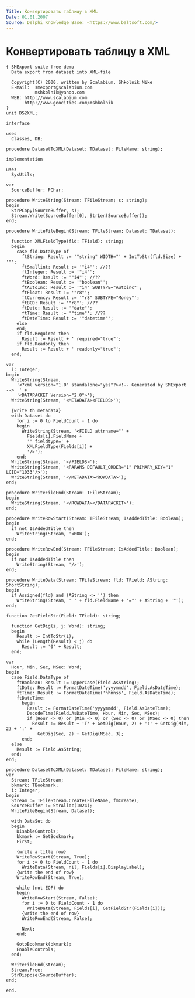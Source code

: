 ```yaml
---
Title: Конвертировать таблицу в XML
Date: 01.01.2007
Source: Delphi Knowledge Base: <https://www.baltsoft.com/>
---
```



Конвертировать таблицу в XML
============================

    { SMExport suite free demo
      Data export from dataset into XML-file
     
      Copyright(C) 2000, written by Scalabium, Shkolnik Mike
      E-Mail:  smexport@scalabium.com
               mshkolnik@yahoo.com
      WEB: http://www.scalabium.com
           http://www.geocities.com/mshkolnik
    }
    unit DS2XML;
     
    interface
     
    uses
      Classes, DB;
     
    procedure DatasetToXML(Dataset: TDataset; FileName: string);
     
    implementation
     
    uses
      SysUtils;
     
    var
      SourceBuffer: PChar;
     
    procedure WriteString(Stream: TFileStream; s: string);
    begin
      StrPCopy(SourceBuffer, s);
      Stream.Write(SourceBuffer[0], StrLen(SourceBuffer));
    end;
     
    procedure WriteFileBegin(Stream: TFileStream; Dataset: TDataset);
     
      function XMLFieldType(fld: TField): string;
      begin
        case fld.DataType of
          ftString: Result := '"string" WIDTH="' + IntToStr(fld.Size) + '"';
          ftSmallint: Result := '"i4"'; //??
          ftInteger: Result := '"i4"';
          ftWord: Result := '"i4"'; //??
          ftBoolean: Result := '"boolean"';
          ftAutoInc: Result := '"i4" SUBTYPE="Autoinc"';
          ftFloat: Result := '"r8"';
          ftCurrency: Result := '"r8" SUBTYPE="Money"';
          ftBCD: Result := '"r8"'; //??
          ftDate: Result := '"date"';
          ftTime: Result := '"time"'; //??
          ftDateTime: Result := '"datetime"';
        else
        end;
        if fld.Required then
          Result := Result + ' required="true"';
        if fld.Readonly then
          Result := Result + ' readonly="true"';
      end;
     
    var
      i: Integer;
    begin
      WriteString(Stream,
        '<?xml version="1.0" standalone="yes"?><!-- Generated by SMExport -->  ' +
        '<DATAPACKET Version="2.0">');
      WriteString(Stream, '<METADATA><FIELDS>');
     
      {write th metadata}
      with Dataset do
        for i := 0 to FieldCount - 1 do
        begin
          WriteString(Stream, '<FIELD attrname="' +
            Fields[i].FieldName +
            '" fieldtype=' +
            XMLFieldType(Fields[i]) +
            '/>');
        end;
      WriteString(Stream, '</FIELDS>');
      WriteString(Stream, '<PARAMS DEFAULT_ORDER="1" PRIMARY_KEY="1" LCID="1033"/>');
      WriteString(Stream, '</METADATA><ROWDATA>');
    end;
     
    procedure WriteFileEnd(Stream: TFileStream);
    begin
      WriteString(Stream, '</ROWDATA></DATAPACKET>');
    end;
     
    procedure WriteRowStart(Stream: TFileStream; IsAddedTitle: Boolean);
    begin
      if not IsAddedTitle then
        WriteString(Stream, '<ROW');
    end;
     
    procedure WriteRowEnd(Stream: TFileStream; IsAddedTitle: Boolean);
    begin
      if not IsAddedTitle then
        WriteString(Stream, '/>');
    end;
     
    procedure WriteData(Stream: TFileStream; fld: TField; AString: ShortString);
    begin
      if Assigned(fld) and (AString <> '') then
        WriteString(Stream, ' ' + fld.FieldName + '="' + AString + '"');
    end;
     
    function GetFieldStr(Field: TField): string;
     
      function GetDig(i, j: Word): string;
      begin
        Result := IntToStr(i);
        while (Length(Result) < j) do
          Result := '0' + Result;
      end;
     
    var
      Hour, Min, Sec, MSec: Word;
    begin
      case Field.DataType of
        ftBoolean: Result := UpperCase(Field.AsString);
        ftDate: Result := FormatDateTime('yyyymmdd', Field.AsDateTime);
        ftTime: Result := FormatDateTime('hhnnss', Field.AsDateTime);
        ftDateTime:
          begin
            Result := FormatDateTime('yyyymmdd', Field.AsDateTime);
            DecodeTime(Field.AsDateTime, Hour, Min, Sec, MSec);
            if (Hour <> 0) or (Min <> 0) or (Sec <> 0) or (MSec <> 0) then
              Result := Result + 'T' + GetDig(Hour, 2) + ':' + GetDig(Min, 2) + ':' +
                GetDig(Sec, 2) + GetDig(MSec, 3);
          end;
      else
        Result := Field.AsString;
      end;
    end;
     
    procedure DatasetToXML(Dataset: TDataset; FileName: string);
    var
      Stream: TFileStream;
      bkmark: TBookmark;
      i: Integer;
    begin
      Stream := TFileStream.Create(FileName, fmCreate);
      SourceBuffer := StrAlloc(1024);
      WriteFileBegin(Stream, Dataset);
     
      with DataSet do
      begin
        DisableControls;
        bkmark := GetBookmark;
        First;
     
        {write a title row}
        WriteRowStart(Stream, True);
        for i := 0 to FieldCount - 1 do
          WriteData(Stream, nil, Fields[i].DisplayLabel);
        {write the end of row}
        WriteRowEnd(Stream, True);
     
        while (not EOF) do
        begin
          WriteRowStart(Stream, False);
          for i := 0 to FieldCount - 1 do
            WriteData(Stream, Fields[i], GetFieldStr(Fields[i]));
          {write the end of row}
          WriteRowEnd(Stream, False);
     
          Next;
        end;
     
        GotoBookmark(bkmark);
        EnableControls;
      end;
     
      WriteFileEnd(Stream);
      Stream.Free;
      StrDispose(SourceBuffer);
    end;
     
    end.

